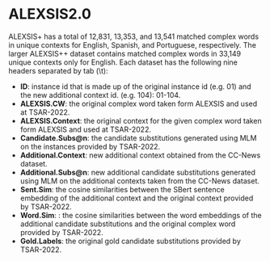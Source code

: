 # ALEXSIS2.0

ALEXSIS+ has a total of 12,831, 13,353, and 13,541 matched complex words in unique contexts for English, Spanish, and Portuguese, respectively. The larger ALEXSIS++ dataset contains matched complex words in 33,149 unique contexts only for English. Each dataset has the following nine headers separated by tab (\t):  

<ul>
  <li><b>ID</b>: instance id that is made up of the original instance id (e.g. 01) and the new additional context id. (e.g. 104): 01-104.</li>
  <li><b>ALEXSIS.CW</b>: the original complex word taken form ALEXSIS and used at TSAR-2022.</li>
  <li><b>ALEXSIS.Context</b>: the original context for the given complex word taken form ALEXSIS and used at TSAR-2022.</li>
  <li><b>Candidate.Subs@n</b>: the candidate substitutions generated using MLM on the instances provided by TSAR-2022.</li>
  <li><b>Additional.Context</b>: new additional context obtained from the CC-News dataset.</li>
  <li><b>Additional.Subs@n</b>: new additional candidate substitutions generated using MLM on the additional contexts taken from the CC-News dataset.</li>
  <li><b>Sent.Sim</b>: the cosine similarities between the SBert sentence embedding of the additional context and the original context provided by TSAR-2022. </li>
  <li><b>Word.Sim</b>: : the cosine similarities between the word embeddings of the additional candidate substitutions and the original complex word provided by TSAR-2022.</li>
  <li><b>Gold.Labels</b>: the original gold candidate substitutions provided by TSAR-2022.  </li>
</ul>

